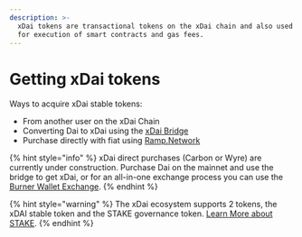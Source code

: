 ```yaml
---
description: >-
  xDai tokens are transactional tokens on the xDai chain and also used to pay
  for execution of smart contracts and gas fees.
---
```


# Getting xDai tokens

Ways to acquire xDai stable tokens:

* From another user on the xDai Chain
* Converting Dai to xDai using the [xDai Bridge](https://www.xdaichain.com/for-users/converting-xdai-via-bridge)
* Purchase directly with fiat using [Ramp.Network](https://ramp.network/buy/?swapAsset=XDAI)

{% hint style="info" %}
xDai direct purchases \(Carbon or Wyre\) are currently under construction.  Purchase Dai on the mainnet and use the bridge to get xDai, or for an all-in-one exchange process you can use the[ Burner Wallet Exchange](burner-wallet-functions/exchange-currencies.md).
{% endhint %}

{% hint style="warning" %}
The xDai ecosystem supports 2 tokens, the xDAI stable token and the STAKE governance token. [Learn More about STAKE](../about-xdai/faqs/stake-staking-token.md).
{% endhint %}



